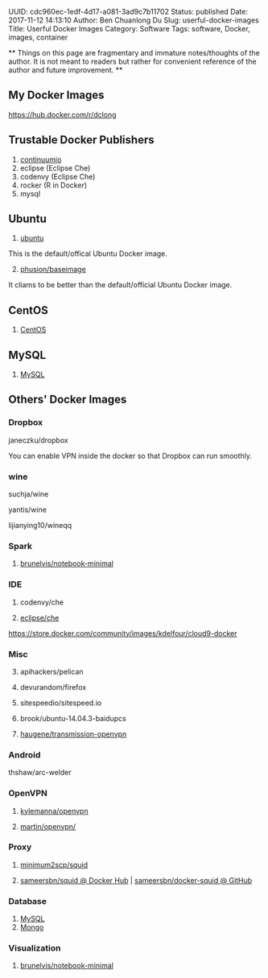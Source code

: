 UUID: cdc960ec-1edf-4d17-a081-3ad9c7b11702
Status: published
Date: 2017-11-12 14:13:10
Author: Ben Chuanlong Du
Slug: userful-docker-images
Title: Userful Docker Images
Category: Software
Tags: software, Docker, images, container

**
Things on this page are
fragmentary and immature notes/thoughts of the author.
It is not meant to readers
but rather for convenient reference of the author and future improvement.
**


## My Docker Images

<https://hub.docker.com/r/dclong>

## Trustable Docker Publishers 

1. [continuumio](https://hub.docker.com/u/continuumio/)
1. eclipse (Eclipse Che)
2. codenvy (Eclipse Che)
3. rocker (R in Docker)
4. mysql

## Ubuntu 

1. [ubuntu](https://hub.docker.com/_/ubuntu/)

This is the default/offical Ubuntu Docker image.

2. [phusion/baseimage](https://hub.docker.com/r/phusion/baseimage/)

It cliams to be better than the default/official Ubuntu Docker image. 

## CentOS

1. [CentOS](https://hub.docker.com/r/_/centos/)

## MySQL

1. [MySQL](https://hub.docker.com/_/mysql/)

## Others' Docker Images

### Dropbox 

janeczku/dropbox

You can enable VPN inside the docker so that Dropbox can run smoothly.

### wine 

suchja/wine 

yantis/wine 

lijianying10/wineqq


### Spark

1. [brunelvis/notebook-minimal](https://hub.docker.com/r/brunelvis/notebook-minimal/)

### IDE

1. codenvy/che

2. [eclipse/che](https://hub.docker.com/r/eclipse/che/)

https://store.docker.com/community/images/kdelfour/cloud9-docker

### Misc

3. apihackers/pelican

5. devurandom/firefox

7. sitespeedio/sitespeed.io

8. brook/ubuntu-14.04.3-baidupcs

2. [haugene/transmission-openvpn](https://hub.docker.com/r/haugene/transmission-openvpn/)


### Android 

thshaw/arc-welder 

### OpenVPN

1. [kylemanna/openvpn](https://hub.docker.com/r/kylemanna/openvpn/)

2. [martin/openvpn/](https://hub.docker.com/r/martin/openvpn/)

### Proxy

1. [minimum2scp/squid](https://store.docker.com/community/images/minimum2scp/squid)

2. [sameersbn/squid @ Docker Hub](https://store.docker.com/community/images/sameersbn/squid) | [sameersbn/docker-squid @ GitHub](https://github.com/sameersbn/docker-squid)

### Database

1. [MySQL](https://hub.docker.com/_/mysql/)
2. [Mongo](https://store.docker.com/images/9147d1b7-a686-4e38-8ecd-94a47f5da9cf?tab=description)

### Visualization

1. [brunelvis/notebook-minimal](https://hub.docker.com/r/brunelvis/notebook-minimal/)
